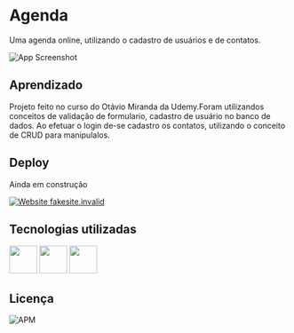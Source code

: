 # Agenda

Uma agenda online, utilizando o cadastro de usuários e de contatos.





![App Screenshot](file:///C:/Users/gabri/OneDrive/%C3%81rea%20de%20Trabalho/portfolio_v2/public/img/agenda.png)


## Aprendizado

Projeto feito no curso do Otávio Miranda da Udemy.Foram utilizandos conceitos de validação de formulario, cadastro de usuário no banco de dados.
Ao efetuar o login de-se cadastro os contatos, utilizando o conceito de CRUD para manipulalos.



## Deploy

Ainda em construção

[![Website fakesite.invalid](https://img.shields.io/website-up-down-green-red/http/fakesite.invalid.svg)](http://fakesite.invalid/)


## Tecnologias utilizadas

<div style="gap: 10px">
    <img width="50px" src="https://cdn.jsdelivr.net/gh/devicons/devicon/icons/mongodb/mongodb-original-wordmark.svg" />
    <img width="50px" src="https://cdn.jsdelivr.net/gh/devicons/devicon/icons/nodejs/nodejs-original-wordmark.svg" />
    <img width="50px" src="https://cdn.jsdelivr.net/gh/devicons/devicon/icons/javascript/javascript-original.svg" />               
</div>
            


## Licença

![APM](https://img.shields.io/apm/l/m?style=plastic)
